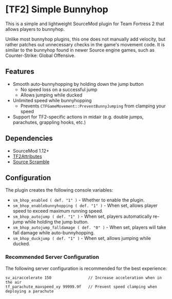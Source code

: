 # [TF2] Simple Bunnyhop

This is a simple and lightweight SourceMod plugin for Team Fortress 2 that allows players to bunnyhop.

Unlike most bunnyhop plugins, this one does not manually add velocity, but rather patches out unnecessary checks in the
game's movement code.
It is similar to the bunnyhop found in newer Source engine games, such as Counter-Strike: Global Offensive.

## Features

* Smooth auto-bunnyhopping by holding down the jump button
    * No speed loss on a successful jump
    * Allows jumping while ducked
* Unlimited speed while bunnyhopping
    * Prevents `CTFGameMovement::PreventBunnyJumping` from clamping your speed
* Support for TF2-specific actions in midair (e.g. double jumps, parachutes, grappling hooks, etc.)

## Dependencies

* SourceMod 1.12+
* [TF2Attributes](https://github.com/FlaminSarge/tf2attributes)
* [Source Scramble](https://github.com/nosoop/SMExt-SourceScramble)

## Configuration

The plugin creates the following console variables:

* `sm_bhop_enabled ( def. "1" )` - Whether to enable the plugin.
* `sm_bhop_enablebunnyhopping ( def. "1" )` - When set, allows player speed to exceed maximum running speed.
* `sm_bhop_autojump ( def. "1" )` - When set, players automatically re-jump while holding the jump button.
* `sm_bhop_autojump_falldamage ( def. "0" )` - When set, players will take fall damage while auto-bunnyhopping.
* `sm_bhop_duckjump ( def. "1" )` - When set, allows jumping while ducked.

### Recommended Server Configuration

The following server configuration is recommended for the best experience:

```
sv_airaccelerate 150                // Increase acceleration when in the air
tf_parachute_maxspeed_xy 99999.9f   // Prevent speed clamping when deploying a parachute
```
